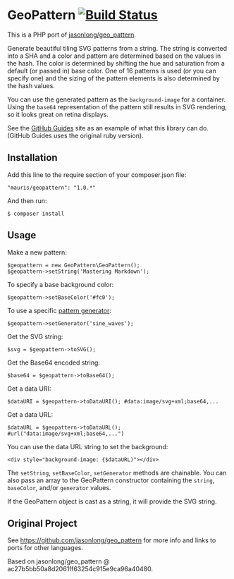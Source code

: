 GeoPattern [![Build Status](https://travis-ci.org/mauris/geopattern-php.png?branch=master)](https://travis-ci.org/mauris/geopattern-php)
==========

This is a PHP port of [jasonlong/geo_pattern](https://github.com/jasonlong/geo_pattern).

Generate beautiful tiling SVG patterns from a string. The string is converted into a SHA and a color and pattern are determined based on the values in the hash. The color is determined by shifting the hue and saturation from a default (or passed in) base color. One of 16 patterns is used (or you can specify one) and the sizing of the pattern elements is also determined by the hash values.

You can use the generated pattern as the `background-image` for a container. Using the `base64` representation of the pattern still results in SVG rendering, so it looks great on retina displays.

See the [GitHub Guides](http://guides.github.com) site as an example of what this library can do. (GitHub Guides uses the original ruby version).

## Installation

Add this line to the require section of your composer.json file:

    "mauris/geopattern": "1.0.*"

And then run:

    $ composer install

## Usage

Make a new pattern:

    $geopattern = new GeoPattern\GeoPattern();
    $geopattern->setString('Mastering Markdown');

To specify a base background color:

    $geopattern->setBaseColor('#fc0');

To use a specific [pattern generator](#available-patterns):

    $geopattern->setGenerator('sine_waves');

Get the SVG string:

    $svg = $geopattern->toSVG();

Get the Base64 encoded string:

    $base64 = $geopattern->toBase64();

Get a data URI:

    $dataURI = $geopattern->toDataURI(); #data:image/svg+xml;base64,...

Get a data URL:

    $dataURL = $geopattern->toDataURL(); #url("data:image/svg+xml;base64,...")

You can use the data URL string to set the background:

    <div style="background-image: {$dataURL)"></div>

The `setString`, `setBaseColor`, `setGenerator` methods are chainable.
You can also pass an array to the GeoPattern constructor containing the `string`, `baseColor`, and/or `generator` values.

If the GeoPattern object is cast as a string, it will provide the SVG string.

## Original Project

See https://github.com/jasonlong/geo_pattern for more info and links to ports for other languages.

Based on jasonlong/geo_pattern @ ac27b5bb50a8d2061ff63254c915e9ca96a40480.
